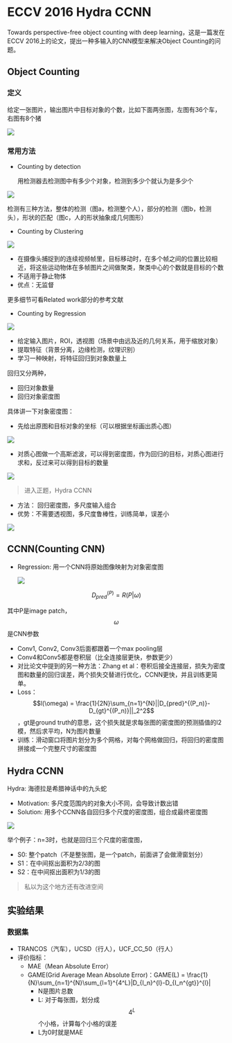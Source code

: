 # ECCV 2016 Hydra CCNN

Towards perspective-free object counting with deep learning，这是一篇发在ECCV 2016上的论文，提出一种多输入的CNN模型来解决Object Counting的问题。

## Object Counting

### 定义

给定一张图片，输出图片中目标对象的个数，比如下面两张图，左图有36个车，右图有8个猪

![](ccnn_img/obj_cnt_exp.png)

### 常用方法

* Counting by detection

  用检测器去检测图中有多少个对象，检测到多少个就认为是多少个

![](ccnn_img/detection_cnt.png)

检测有三种方法，整体的检测（图a，检测整个人），部分的检测（图b，检测头），形状的匹配（图c，人的形状抽象成几何图形）

* Counting by Clustering

![](ccnn_img/cluster_cnt.png)

* 在摄像头捕捉到的连续视频帧里，目标移动时，在多个帧之间的位置比较相近，将这些运动物体在多帧图片之间做聚类，聚类中心的个数就是目标的个数
* 不适用于静止物体
* 优点：无监督

更多细节可看Related work部分的参考文献

* Counting by Regression

![](ccnn_img/regression_cnt.png)

* 给定输入图片，ROI，透视图（场景中由远及近的几何关系，用于缩放对象）
* 提取特征（背景分离，边缘检测，纹理识别）
* 学习一种映射，将特征回归到对象数量上

回归又分两种，

* 回归对象数量
* 回归对象密度图

具体讲一下对象密度图：

* 先给出原图和目标对象的坐标（可以根据坐标画出质心图）

![](ccnn_img/regress_density_origin.png)

* 对质心图做一个高斯滤波，可以得到密度图，作为回归的目标，对质心图进行求和，反过来可以得到目标的数量

![](ccnn_img/regression_density_gas.png)

> 进入正题，Hydra CCNN

* 方法： 回归密度图，多尺度输入组合
* 优势：不需要透视图，多尺度鲁棒性，训练简单，误差小

![](ccnn_img/hydra_ccnn.png)

## CCNN\(Counting CNN\)

* Regression: 用一个CNN将原始图像映射为对象密度图

  ![](ccnn_img/ccnn.png)

$$D_{pred}^{(P)} = R(P|\omega)$$

其中P是image patch，$$\omega$$是CNN参数

* Conv1, Conv2, Conv3后面都跟着一个max pooling层
* Conv4和Conv5都是卷积层（比全连接层更快，参数更少）
* 对比论文中提到的另一种方法：Zhang et al：卷积后接全连接层，损失为密度图和数量的回归误差，两个损失交替进行优化，CCNN更快，并且训练更简单。
* Loss： $$l(\omega) = \frac{1}{2N}\sum_{n=1}^{N}||D_{pred}^{(P_n)}-D_{gt}^{(P_n)}||_2^2$$，gt是ground truth的意思，这个损失就是求每张图的密度图的预测插值的l2模，然后求平均，N为图片数量
* 训练：滑动窗口将图片划分为多个网格，对每个网格做回归，将回归的密度图拼接成一个完整尺寸的密度图

## Hydra CCNN

Hydra: 海德拉是希腊神话中的九头蛇

* Motivation: 多尺度范围内的对象大小不同，会导致计数出错
* Solution: 用多个CCNN各自回归多个尺度的密度图，组合成最终密度图

![](ccnn_img/hydra_ccnn.png)

举个例子：n=3时，也就是回归三个尺度的密度图，

* S0: 整个patch（不是整张图，是一个patch，前面讲了会做滑窗划分）
* S1：在中间抠出面积为2/3的图
* S2：在中间抠出面积为1/3的图

> 私以为这个地方还有改进空间

## 实验结果

### 数据集

* TRANCOS（汽车），UCSD（行人），UCF\_CC\_50（行人）
* 评价指标：
  * MAE（Mean Absolute Error）
  * GAME\(Grid Average Mean Absolute Error\)：GAME\(L\) = \frac{1}{N}\sum_{n=1}^{N}\sum_{l=1}^{4^L}\|D_{I\_n}^{l}-D_{I\_n^{gt}}^{l}\|
    * N是图片总数
    * L: 对于每张图，划分成$$4^L$$个小格，计算每个小格的误差
    * L为0时就是MAE

